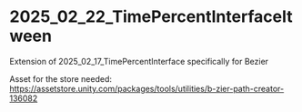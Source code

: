 # 2025_02_22_TimePercentInterfaceItween
Extension of 2025_02_17_TimePercentInterface specifically for Bezier

Asset for the store needed: https://assetstore.unity.com/packages/tools/utilities/b-zier-path-creator-136082
